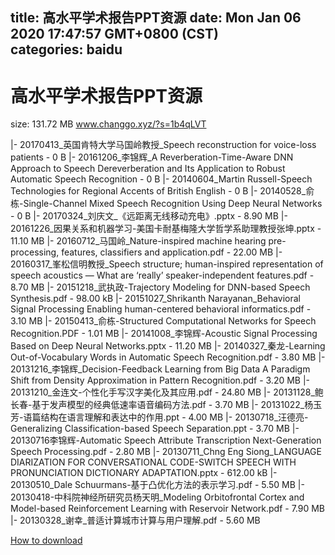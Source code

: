 
title: 高水平学术报告PPT资源
date: Mon Jan 06 2020 17:47:57 GMT+0800 (CST)    
categories: baidu
---

# 高水平学术报告PPT资源
size: 131.72 MB
 www.changgo.xyz/?s=1b4qLVT
 
|- 20170413_英国肯特大学马国岭教授_Speech reconstruction for voice-loss patients - 0 B
|- 20161206_李锦辉_A Reverberation-Time-Aware DNN Approach to Speech Dereverberation and Its Application to Robust Automatic Speech Recognition - 0 B
|- 20140604_Martin Russell-Speech Technologies for Regional Accents of British English - 0 B
|- 20140528_俞栋-Single-Channel Mixed Speech Recognition Using Deep Neural Networks - 0 B
|- 20170324_刘庆文_《远距离无线移动充电》.pptx - 8.90 MB
|- 20161226_因果关系和机器学习-美国卡耐基梅隆大学哲学系助理教授张坤.pptx - 11.10 MB
|- 20160712_马国岭_Nature-inspired machine hearing pre-processing, features, classifiers and application.pdf - 22.00 MB
|- 20160317_峯松信明教授_Speech structure; human-inspired representation of speech acoustics — What are ‘really’ speaker-independent features.pdf - 8.70 MB
|- 20151218_武执政-Trajectory Modeling for DNN-based Speech Synthesis.pdf - 98.00 kB
|- 20151027_Shrikanth Narayanan_Behavioral Signal Processing Enabling human-centered behavioral informatics.pdf - 3.10 MB
|- 20150413_俞栋-Structured Computational Networks for Speech Recognition.PDF - 1.01 MB
|- 20141008_李锦辉-Acoustic Signal Processing Based on Deep Neural Networks.pptx - 11.20 MB
|- 20140327_秦龙-Learning Out-of-Vocabulary Words in Automatic Speech Recognition.pdf - 3.80 MB
|- 20131216_李锦辉_Decision-Feedback Learning from Big Data A Paradigm Shift from Density Approximation in Pattern Recognition.pdf - 3.20 MB
|- 20131210_金连文-个性化手写汉字美化及其应用.pdf - 24.80 MB
|- 20131128_鲍长春-基于发声模型的经典低速率语音编码方法.pdf - 3.70 MB
|- 20131022_杨玉芳-语篇结构在语言理解和表达中的作用.ppt - 4.00 MB
|- 20130718_汪德亮-Generalizing Classification-based Speech Separation.ppt - 3.70 MB
|- 20130716李锦辉-Automatic Speech Attribute Transcription Next-Generation Speech Processing.pdf - 2.80 MB
|- 20130711_Chng Eng Siong_LANGUAGE DIARIZATION FOR CONVERSATIONAL CODE-SWITCH SPEECH WITH PRONUNCIATION DICTIONARY ADAPTATION.pptx - 612.00 kB
|- 20130510_Dale Schuurmans-基于凸优化方法的表示学习.pdf - 5.50 MB
|- 20130418-中科院神经所研究员杨天明_Modeling Orbitofrontal Cortex and Model-based Reinforcement Learning with Reservoir Network.pdf - 7.90 MB
|- 20130328_谢幸_普适计算城市计算与用户理解.pdf - 5.60 MB

[How to download](https://bpcam.bemobtrk.com/go/2ceec3aa-1ca2-46d6-b9ff-aaa5c184517c?jno=3015)